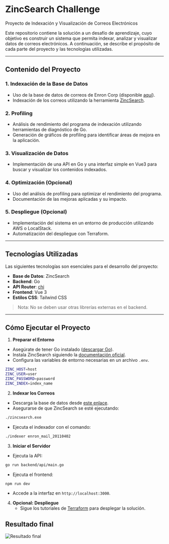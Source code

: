 # ZincSearch Challenge

Proyecto de Indexación y Visualización de Correos Electrónicos

Este repositorio contiene la solución a un desafío de aprendizaje, cuyo objetivo es construir un sistema que permita indexar, analizar y visualizar datos de correos electrónicos. A continuación, se describe el propósito de cada parte del proyecto y las tecnologías utilizadas.

---

## Contenido del Proyecto

### 1. **Indexación de la Base de Datos**
  - Uso de la base de datos de correos de Enron Corp (disponible [aquí](http://www.cs.cmu.edu/~enron/enron_mail_20110402.tgz)).
  - Indexación de los correos utilizando la herramienta [ZincSearch](https://zincsearch.com/).

### 2. **Profiling**
  - Análisis de rendimiento del programa de indexación utilizando herramientas de diagnóstico de Go.
  - Generación de gráficos de profiling para identificar áreas de mejora en la aplicación.

### 3. **Visualización de Datos**
  - Implementación de una API en Go y una interfaz simple en Vue3 para buscar y visualizar los contenidos indexados.

### 4. **Optimización (Opcional)**
   - Uso del análisis de profiling para optimizar el rendimiento del programa.
   - Documentación de las mejoras aplicadas y su impacto.

### 5. **Despliegue (Opcional)**
   - Implementación del sistema en un entorno de producción utilizando AWS o LocalStack.
   - Automatización del despliegue con Terraform.

---

## Tecnologías Utilizadas

Las siguientes tecnologías son esenciales para el desarrollo del proyecto:

- **Base de Datos**: ZincSearch
- **Backend**: Go
- **API Router**: [chi](https://github.com/go-chi/chi)
- **Frontend**: Vue 3
- **Estilos CSS**: Tailwind CSS

> Nota: No se deben usar otras librerías externas en el backend.

---

## Cómo Ejecutar el Proyecto

1. **Preparar el Entorno**
  - Asegúrate de tener Go instalado ([descargar Go](https://go.dev/)).
  - Instala ZincSearch siguiendo la [documentación oficial](https://zincsearch.com/).
  - Configura las variables de entorno necesarias en un archivo `.env`.

  ```bash
  ZINC_HOST=host
  ZINC_USER=user
  ZINC_PASSWORD=password
  ZINC_INDEX=index_name
  ```

2. **Indexar los Correos**
  - Descarga la base de datos desde [este enlace](http://www.cs.cmu.edu/~enron/enron_mail_20110402.tgz).
  - Asegurarse de que ZincSearch se esté ejecutando:

  ```bash
  ./zincsearch.exe
  ```

  - Ejecuta el indexador con el comando:

  ```bash
  ./indexer enron_mail_20110402
  ```

3. **Iniciar el Servidor**
  - Ejecuta la API:

  ```bash
  go run backend/api/main.go
  ```

  - Ejecuta el frontend:

  ```bash
  npm run dev
  ```

   - Accede a la interfaz en `http://localhost:3000`.

4. **Opcional: Despliegue**
   - Sigue los tutoriales de [Terraform](https://developer.hashicorp.com/terraform/tutorials/aws-get-started) para desplegar la solución.


## Resultado final

![Resultado final](graphic_interface.gif)
